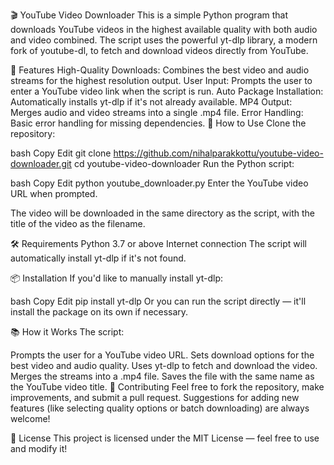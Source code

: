 🎬 YouTube Video Downloader
This is a simple Python program that downloads YouTube videos in the highest available quality with both audio and video combined. The script uses the powerful yt-dlp library, a modern fork of youtube-dl, to fetch and download videos directly from YouTube.

🌟 Features
High-Quality Downloads: Combines the best video and audio streams for the highest resolution output.
User Input: Prompts the user to enter a YouTube video link when the script is run.
Auto Package Installation: Automatically installs yt-dlp if it's not already available.
MP4 Output: Merges audio and video streams into a single .mp4 file.
Error Handling: Basic error handling for missing dependencies.
🚀 How to Use
Clone the repository:

bash
Copy
Edit
git clone https://github.com/nihalparakkottu/youtube-video-downloader.git
cd youtube-video-downloader
Run the Python script:

bash
Copy
Edit
python youtube_downloader.py
Enter the YouTube video URL when prompted.

The video will be downloaded in the same directory as the script, with the title of the video as the filename.

🛠️ Requirements
Python 3.7 or above
Internet connection
The script will automatically install yt-dlp if it's not found.

📦 Installation
If you'd like to manually install yt-dlp:

bash
Copy
Edit
pip install yt-dlp
Or you can run the script directly — it'll install the package on its own if necessary.

📚 How it Works
The script:

Prompts the user for a YouTube video URL.
Sets download options for the best video and audio quality.
Uses yt-dlp to fetch and download the video.
Merges the streams into a .mp4 file.
Saves the file with the same name as the YouTube video title.
🧩 Contributing
Feel free to fork the repository, make improvements, and submit a pull request. Suggestions for adding new features (like selecting quality options or batch downloading) are always welcome!

📜 License
This project is licensed under the MIT License — feel free to use and modify it!

